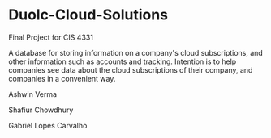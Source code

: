 # Duolc-Cloud-Solutions
Final Project for CIS 4331

A database for storing information on a company's cloud subscriptions, and other information such as accounts and tracking. 
Intention is to help companies see data about the cloud subscriptions of their company, and companies in a convenient way. 


Ashwin Verma

Shafiur Chowdhury

Gabriel Lopes Carvalho
